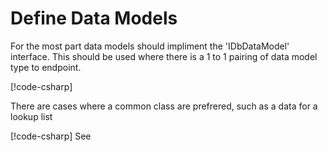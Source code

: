 ﻿# Define Data Models
For the most part data models should impliment the 'IDbDataModel' interface.
This should be used where there is a 1 to 1 pairing of data model type to endpoint.

[!code-csharp[](~/CodeExamples/CreateDataLayer.cs#CreateDataLayer_DefineDataModels)]

There are cases where a common class are prefrered, such as a data for a lookup list

[!code-csharp[](~/CodeExamples/CreateDataLayer.cs#CreateDataLayer_DefineDataModels_LookupItem)]
See 